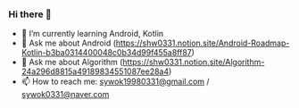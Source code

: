 ### Hi there 👋

<!--
**SHW0331/SHW0331** is a ✨ _special_ ✨ repository because its `README.md` (this file) appears on your GitHub profile.

Here are some ideas to get you started:

- 🔭 I’m currently working on ...
- 🌱 I’m currently learning ...
- 👯 I’m looking to collaborate on ...
- 🤔 I’m looking for help with ...
- 💬 Ask me about ...
- 📫 How to reach me: ...
- 😄 Pronouns: ...
- ⚡ Fun fact: ...
-->

- 🌱 I’m currently learning Android, Kotlin
- 💬 Ask me about Android (https://shw0331.notion.site/Android-Roadmap-Kotlin-b3ba0314400048c0b34d99f455a8ff87)
- 💬 Ask me about Algorithm (https://shw0331.notion.site/Algorithm-24a296d8815a49189834551087ee28a4)
- 📫 How to reach me: sywok19980331@gmail.com / sywok0331@naver.com
